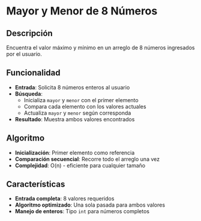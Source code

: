 # Mayor y Menor de 8 Números

## Descripción
Encuentra el valor máximo y mínimo en un arreglo de 8 números ingresados por el usuario.

## Funcionalidad
- **Entrada**: Solicita 8 números enteros al usuario
- **Búsqueda**:
  - Inicializa `mayor` y `menor` con el primer elemento
  - Compara cada elemento con los valores actuales
  - Actualiza `mayor` y `menor` según corresponda
- **Resultado**: Muestra ambos valores encontrados

## Algoritmo
- **Inicialización**: Primer elemento como referencia
- **Comparación secuencial**: Recorre todo el arreglo una vez
- **Complejidad**: O(n) - eficiente para cualquier tamaño

## Características
- **Entrada completa**: 8 valores requeridos
- **Algoritmo optimizado**: Una sola pasada para ambos valores
- **Manejo de enteros**: Tipo `int` para números completos